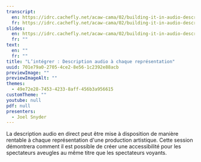 ```yaml
---
transcript:
  en: https://idrc.cachefly.net/acaw-cama/02/building-it-in-audio-description-at-every-performance-transcript-en.docx
  fr: https://idrc.cachefly.net/acaw-cama/02/building-it-in-audio-description-at-every-performance-transcript-fr.docx
slides:
  en: https://idrc.cachefly.net/acaw-cama/02/building-it-in-audio-description-at-every-performance-slides-en.pptx
  fr: ""
text:
  en: ""
  fr: ""
title: "L’intégrer : Description audio à chaque représentation"
uuid: 701e79a0-2705-4ce2-8e56-1c2392e88acb
previewImage: ""
previewImageAlt: ""
themes:
  - 49e72e28-7453-4233-8aff-456b3a956615
customTheme: ""
youtube: null
pdf: null
presenters:
  - Joel Snyder
---
```

La description audio en direct peut être mise à disposition de manière rentable à chaque représentation d'une production artistique. Cette session démontrera comment il est possible de créer une accessibilité pour les spectateurs aveugles au même titre que les spectateurs voyants.
